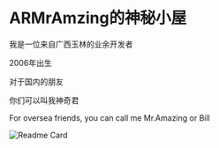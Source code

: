 # ARMrAmzing的神秘小屋
我是一位来自广西玉林的业余开发者

2006年出生

对于国内的朋友

你们可以叫我神奇君

For oversea friends, you can call me Mr.Amazing or Bill

![Readme Card](https://github-readme-stats.vercel.app/api/pin/?username=AmazingRabbit-Studio&repo=EasyToInstall)

